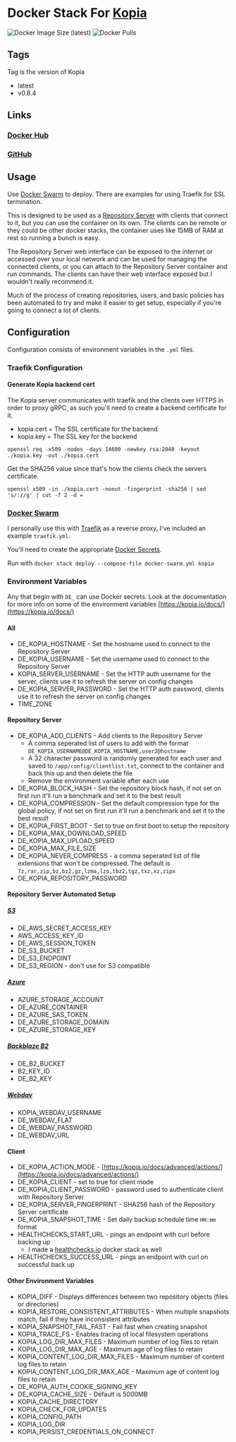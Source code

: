 # Docker Stack For [Kopia](https://kopia.io/)

![Docker Image Size (latest)](https://img.shields.io/docker/image-size/zeigren/kopia/latest)
![Docker Pulls](https://img.shields.io/docker/pulls/zeigren/kopia)

## Tags

Tag is the version of Kopia

- latest
- v0.8.4

## Links

### [Docker Hub](https://hub.docker.com/r/zeigren/kopia)

### [GitHub](https://github.com/Zeigren/kopia_docker)

## Usage

Use [Docker Swarm](https://docs.docker.com/engine/swarm/) to deploy. There are examples for using Traefik for SSL termination.

This is designed to be used as a [Repository Server](https://kopia.io/docs/repository-server/) with clients that connect to it, but you can use the container on its own. The clients can be remote or they could be other docker stacks, the container uses like 15MB of RAM at rest so running a bunch is easy.

The Repository Server web interface can be exposed to the internet or accessed over your local network and can be used for managing the connected clients, or you can attach to the Repository Server container and run commands. The clients can have their web interface exposed but I wouldn't really recommend it.

Much of the process of creating repositories, users, and basic policies has been automated to try and make it easier to get setup, especially if you're going to connect a lot of clients.

## Configuration

Configuration consists of environment variables in the `.yml` files.

### Traefik Configuration

#### Generate Kopia backend cert

The Kopia server communicates with traefik and the clients over HTTPS in order to proxy gRPC, as such you'll need to create a backend certificate for it.

- kopia.cert = The SSL certificate for the backend
- kopia.key = The SSL key for the backend

`openssl req -x509 -nodes -days 14600 -newkey rsa:2048 -keyout ./kopia.key -out ./kopia.cert`

Get the SHA256 value since that's how the clients check the servers certificate.

`openssl x509 -in ./kopia.cert -noout -fingerprint -sha256 | sed 's/://g' | cut -f 2 -d =`

### [Docker Swarm](https://docs.docker.com/engine/swarm/)

I personally use this with [Traefik](https://traefik.io/) as a reverse proxy, I've included an example `traefik.yml`.

You'll need to create the appropriate [Docker Secrets](https://docs.docker.com/engine/swarm/secrets/).

Run with `docker stack deploy --compose-file docker-swarm.yml kopia`

### Environment Variables

Any that begin with `DE_` can use Docker secrets. Look at the documentation for more info on some of the environment variables [https://kopia.io/docs/](https://kopia.io/docs/)

#### All

- DE_KOPIA_HOSTNAME - Set the hostname used to connect to the Repository Server
- DE_KOPIA_USERNAME - Set the username used to connect to the Repository Server
- KOPIA_SERVER_USERNAME  - Set the HTTP auth username for the server, clients use it to refresh the server on config changes
- DE_KOPIA_SERVER_PASSWORD - Set the HTTP auth password, clients use it to refresh the server on config changes
- TIME_ZONE

#### Repository Server

- DE_KOPIA_ADD_CLIENTS - Add clients to the Repository Server
  - A comma seperated list of users to add with the format `DE_KOPIA_USERNAME@DE_KOPIA_HOSTNAME,user2@hostname`
  - A 32 character password is randomly generated for each user and saved to `/app/config/clientlist.txt`, connect to the container and back this up and then delete the file
  - Remove the environment variable after each use
- DE_KOPIA_BLOCK_HASH - Set the repository block hash, if not set on first run it'll run a benchmark and set it to the best result
- DE_KOPIA_COMPRESSION - Set the default compression type for the global policy, if not set on first run it'll run a benchmark and set it to the best result
- DE_KOPIA_FIRST_BOOT - Set to true on first boot to setup the repository
- DE_KOPIA_MAX_DOWNLOAD_SPEED
- DE_KOPIA_MAX_UPLOAD_SPEED
- DE_KOPIA_MAX_FILE_SIZE
- DE_KOPIA_NEVER_COMPRESS - a comma seperated list of file extensions that won't be compressed. The default is `7z,rar,zip,bz,bz2,gz,lzma,lzo,tbz2,tgz,txz,xz,zipx`
- DE_KOPIA_REPOSITORY_PASSWORD

#### Repository Server Automated Setup

##### [S3](https://kopia.io/docs/reference/command-line/common/repository-create-s3/)

- DE_AWS_SECRET_ACCESS_KEY
- AWS_ACCESS_KEY_ID
- DE_AWS_SESSION_TOKEN
- DE_S3_BUCKET
- DE_S3_ENDPOINT
- DE_S3_REGION - don't use for S3 compatible

##### [Azure](https://kopia.io/docs/reference/command-line/common/repository-create-azure/)

- AZURE_STORAGE_ACCOUNT
- DE_AZURE_CONTAINER
- DE_AZURE_SAS_TOKEN
- DE_AZURE_STORAGE_DOMAIN
- DE_AZURE_STORAGE_KEY

##### [Backblaze B2](https://kopia.io/docs/reference/command-line/common/repository-create-b2/)

- DE_B2_BUCKET
- B2_KEY_ID
- DE_B2_KEY

##### [Webdav](https://kopia.io/docs/reference/command-line/common/repository-create-webdav/)

- KOPIA_WEBDAV_USERNAME
- DE_WEBDAV_FLAT
- DE_WEBDAV_PASSWORD
- DE_WEBDAV_URL

#### Client

- DE_KOPIA_ACTION_MODE - [https://kopia.io/docs/advanced/actions/](https://kopia.io/docs/advanced/actions/)
- DE_KOPIA_CLIENT - set to true for client mode
- DE_KOPIA_CLIENT_PASSWORD - password used to authenticate client with Repository Server
- DE_KOPIA_SERVER_FINGERPRINT - SHA256 hash of the Repository Server certificate
- DE_KOPIA_SNAPSHOT_TIME - Set daily backup schedule time `HH:mm` format
- HEALTHCHECKS_START_URL - pings an endpoint with curl before backing up
  - I made a [healthchecks.io](https://github.com/Zeigren/healthchecks-docker) docker stack as well
- HEALTHCHECKS_SUCCESS_URL - pings an endpoint with curl on successful back up

#### Other Environment Variables

- KOPIA_DIFF - Displays differences between two repository objects (files or directories)
- KOPIA_RESTORE_CONSISTENT_ATTRIBUTES - When multiple snapshots match, fail if they have inconsistent attributes
- KOPIA_SNAPSHOT_FAIL_FAST - Fail fast when creating snapshot
- KOPIA_TRACE_FS - Enables tracing of local filesystem operations
- KOPIA_LOG_DIR_MAX_FILES - Maximum number of log files to retain
- KOPIA_LOG_DIR_MAX_AGE - Maximum age of log files to retain
- KOPIA_CONTENT_LOG_DIR_MAX_FILES - Maximum number of content log files to retain
- KOPIA_CONTENT_LOG_DIR_MAX_AGE - Maximum age of content log files to retain
- DE_KOPIA_AUTH_COOKIE_SIGNING_KEY
- DE_KOPIA_CACHE_SIZE - Default is 5000MB
- KOPIA_CACHE_DIRECTORY
- KOPIA_CHECK_FOR_UPDATES
- KOPIA_CONFIG_PATH
- KOPIA_LOG_DIR
- KOPIA_PERSIST_CREDENTIALS_ON_CONNECT
